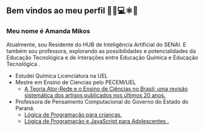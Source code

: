## Bem vindos ao meu perfil 👩‍🔬💻⚛️📖

### Meu nome é Amanda Mikos 
Atualmente,  sou Residente do HUB de Inteligência Artificial do SENAI. E também sou professora, explorando as possibilidades e potencialidades da Educação Tecnológica e de interações entre Educação Química e Educação Tecnológica . 

- Estudei Química Licenciatura na UEL
- Mestre em Ensino de Ciencias pelo PECEM/UEL
    - [A Teoria Ator-Rede e o Ensino de Ciências no Brasil: uma revisão sistemática dos artigos publicados nos últimos 20 anos.](https://abrir.link/nYWOU)
- Professora de Pensamento Computacional do Governo do Estado do Paraná.
    - [Lógica de Programação para crianças.](https://scratch.mit.edu/users/Alucile/)
    - [Lógica de Programação e JavaScript para Adolescentes .](https://editor.p5js.org/amanda.dangui/sketches)
           

    
